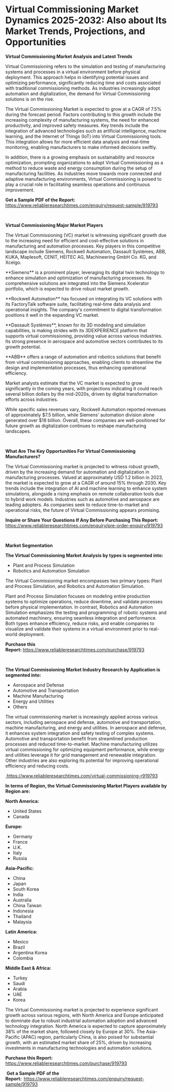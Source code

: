<p><h1>Virtual Commissioning Market Dynamics 2025-2032: Also about Its Market Trends, Projections, and Opportunities</h1></p><p><strong>Virtual Commissioning Market Analysis and Latest Trends</strong></p>
<p><p>Virtual Commissioning refers to the simulation and testing of manufacturing systems and processes in a virtual environment before physical deployment. This approach helps in identifying potential issues and optimizing performance, significantly reducing time and costs associated with traditional commissioning methods. As industries increasingly adopt automation and digitalization, the demand for Virtual Commissioning solutions is on the rise.</p><p>The Virtual Commissioning Market is expected to grow at a CAGR of 7.5% during the forecast period. Factors contributing to this growth include the increasing complexity of manufacturing systems, the need for enhanced productivity, and improved safety measures. Key trends include the integration of advanced technologies such as artificial intelligence, machine learning, and the Internet of Things (IoT) into Virtual Commissioning tools. This integration allows for more efficient data analysis and real-time monitoring, enabling manufacturers to make informed decisions swiftly.</p><p>In addition, there is a growing emphasis on sustainability and resource optimization, prompting organizations to adopt Virtual Commissioning as a method to reduce waste and energy consumption during the setup of manufacturing facilities. As industries move towards more connected and adaptive manufacturing environments, Virtual Commissioning is poised to play a crucial role in facilitating seamless operations and continuous improvement.</p></p>
<p><strong>Get a Sample PDF of the Report:&nbsp;</strong> <a href="https://www.reliableresearchtimes.com/enquiry/request-sample/919793?utm_campaign=2326&utm_medium=2&utm_source=Github&utm_content=ia&utm_term=17042025&utm_id=virtual-commissioning">https://www.reliableresearchtimes.com/enquiry/request-sample/919793</a></p>
<p>&nbsp;</p>
<p><strong>Virtual Commissioning Major Market Players</strong></p>
<p><p>The Virtual Commissioning (VC) market is witnessing significant growth due to the increasing need for efficient and cost-effective solutions in manufacturing and automation processes. Key players in this competitive landscape include Siemens, Rockwell Automation, Dassault Systèmes, ABB, KUKA, Maplesoft, CENIT, HEITEC AG, Machineering GmbH Co. KG, and Xcelgo.</p><p>**Siemens** is a prominent player, leveraging its digital twin technology to enhance simulation and optimization of manufacturing processes. Its comprehensive solutions are integrated into the Siemens Xcelerator portfolio, which is expected to drive robust market growth.</p><p>**Rockwell Automation** has focused on integrating its VC solutions with its FactoryTalk software suite, facilitating real-time data analysis and operational insights. The company's commitment to digital transformation positions it well in the expanding VC market.</p><p>**Dassault Systèmes**, known for its 3D modeling and simulation capabilities, is making strides with its 3DEXPERIENCE platform that supports virtual commissioning, providing value across various industries. Its strong presence in aerospace and automotive sectors contributes to its growth potential.</p><p>**ABB** offers a range of automation and robotics solutions that benefit from virtual commissioning approaches, enabling clients to streamline the design and implementation processes, thus enhancing operational efficiency.</p><p>Market analysts estimate that the VC market is expected to grow significantly in the coming years, with projections indicating it could reach several billion dollars by the mid-2020s, driven by digital transformation efforts across industries.</p><p>While specific sales revenues vary, Rockwell Automation reported revenues of approximately $7.5 billion, while Siemens' automation division alone generated over $18 billion. Overall, these companies are well-positioned for future growth as digitalization continues to reshape manufacturing landscapes.</p></p>
<p>&nbsp;</p>
<p><strong>What Are The Key Opportunities For Virtual Commissioning Manufacturers?</strong></p>
<p><p>The Virtual Commissioning market is projected to witness robust growth, driven by the increasing demand for automation and digitalization in manufacturing processes. Valued at approximately USD 1.2 billion in 2023, the market is expected to grow at a CAGR of around 15% through 2030. Key trends include the integration of AI and machine learning to enhance system simulations, alongside a rising emphasis on remote collaboration tools due to hybrid work models. Industries such as automotive and aerospace are leading adopters. As companies seek to reduce time-to-market and operational risks, the future of Virtual Commissioning appears promising.</p></p>
<p><strong>Inquire or Share Your Questions If Any Before Purchasing This Report:</strong> <a href="https://www.reliableresearchtimes.com/enquiry/pre-order-enquiry/919793?utm_campaign=2326&utm_medium=2&utm_source=Github&utm_content=ia&utm_term=17042025&utm_id=virtual-commissioning">https://www.reliableresearchtimes.com/enquiry/pre-order-enquiry/919793</a></p>
<p>&nbsp;</p>
<p><strong>Market Segmentation</strong></p>
<p><strong>The Virtual Commissioning Market Analysis by types is segmented into:</strong></p>
<p><ul><li>Plant and Process Simulation</li><li>Robotics and Automation Simulation</li></ul></p>
<p><p>The Virtual Commissioning market encompasses two primary types: Plant and Process Simulation, and Robotics and Automation Simulation. </p><p>Plant and Process Simulation focuses on modeling entire production systems to optimize operations, reduce downtime, and validate processes before physical implementation. In contrast, Robotics and Automation Simulation emphasizes the testing and programming of robotic systems and automated machinery, ensuring seamless integration and performance. Both types enhance efficiency, reduce risks, and enable companies to visualize and validate their systems in a virtual environment prior to real-world deployment.</p></p>
<p><strong>Purchase this Report:&nbsp;</strong><a href="https://www.reliableresearchtimes.com/purchase/919793?utm_campaign=2326&utm_medium=2&utm_source=Github&utm_content=ia&utm_term=17042025&utm_id=virtual-commissioning">https://www.reliableresearchtimes.com/purchase/919793</a></p>
<p>&nbsp;</p>
<p><strong>The Virtual Commissioning Market Industry Research by Application is segmented into:</strong></p>
<p><ul><li>Aerospace and Defense</li><li>Automotive and Transportation</li><li>Machine Manufacturing</li><li>Energy and Utilities</li><li>Others</li></ul></p>
<p><p>The virtual commissioning market is increasingly applied across various sectors, including aerospace and defense, automotive and transportation, machine manufacturing, and energy and utilities. In aerospace and defense, it enhances system integration and safety testing of complex systems. Automotive and transportation benefit from streamlined production processes and reduced time-to-market. Machine manufacturing utilizes virtual commissioning for optimizing equipment performance, while energy and utilities leverage it for grid management and renewable integration. Other industries are also exploring its potential for improving operational efficiency and reducing costs.</p></p>
<p><a href="https://www.reliableresearchtimes.com/virtual-commissioning-r919793?utm_campaign=2326&utm_medium=2&utm_source=Github&utm_content=ia&utm_term=17042025&utm_id=virtual-commissioning">&nbsp;https://www.reliableresearchtimes.com/virtual-commissioning-r919793</a></p>
<p><strong>In terms of Region, the Virtual Commissioning Market Players available by Region are:</strong></p>
<p>
    <p> <strong> North America: </strong>
        <ul>
            <li>United States</li>
            <li>Canada</li>
        </ul>
        </p> 
    <p> <strong> Europe: </strong>
        <ul>
            <li>Germany</li>
            <li>France</li>
            <li>U.K.</li>
            <li>Italy</li>
            <li>Russia</li>
        </ul>
        </p> 
    <p> <strong> Asia-Pacific: </strong>
        <ul>
            <li>China</li>
            <li>Japan</li>
            <li>South Korea</li>
            <li>India</li>
            <li>Australia</li>
            <li>China Taiwan</li>
            <li>Indonesia</li>
            <li>Thailand</li>
            <li>Malaysia</li>
        </ul>
        </p> 
    <p> <strong> Latin America: </strong>
        <ul>
            <li>Mexico</li>
            <li>Brazil</li>
            <li>Argentina Korea</li>
            <li>Colombia</li>
        </ul>
        </p> 
    <p> <strong> Middle East & Africa: </strong>
        <ul>
            <li>Turkey</li>
            <li>Saudi</li>
            <li>Arabia</li>
            <li>UAE</li>
            <li>Korea</li>
        </ul>
    </p>
    </p>
<p><p>The Virtual Commissioning market is projected to experience significant growth across various regions, with North America and Europe anticipated to dominate due to robust industrial automation adoption and advanced technology integration. North America is expected to capture approximately 38% of the market share, followed closely by Europe at 30%. The Asia-Pacific (APAC) region, particularly China, is also poised for substantial growth, with an estimated market share of 25%, driven by increasing investments in manufacturing technologies and automation solutions.</p></p>
<p><strong>Purchase this Report: </strong><a href="https://www.reliableresearchtimes.com/purchase/919793?utm_campaign=2326&utm_medium=2&utm_source=Github&utm_content=ia&utm_term=17042025&utm_id=virtual-commissioning">https://www.reliableresearchtimes.com/purchase/919793</a></p>
<p>&nbsp;<strong>Get a Sample PDF of the Report:&nbsp;&nbsp;</strong><a href="https://www.reliableresearchtimes.com/enquiry/request-sample/919793?utm_campaign=2326&utm_medium=2&utm_source=Github&utm_content=ia&utm_term=17042025&utm_id=virtual-commissioning">https://www.reliableresearchtimes.com/enquiry/request-sample/919793</a></p>
<p><strong></strong></p>
<p><p></p><p></p><p></p></p>